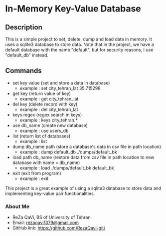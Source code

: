 # In-Memory Key-Value Database

## Description
This is a simple project to set, delete, dump and load data in memory. It uses a sqlite3 database to store data. Note that in the project, we have a default database with the name "default", but for security reasons, I use "default_db" instead.

## Commands
- set key value (set and store a data in database)
    - example : set city_tehran_lat 35.715298
- get key (return value of key)
    - example : get city_tehran_lat
- del key (delete record with key)
    - example : del city_tehran_lat
- keys regex (regex search in keys)
    - example : keys city_tehran.*
- use db_name (create new database)
    - example : use users_db
- list (return list of databases)
    - example : list
- dump db_name path (store a database's data in csv file in path location)
    - example : dump default_db ./dumps/default_bk
- load path db_name (restore data from csv file in path location to new database with name = db_name)
    - example : load ./dumps/default_bk default_bk
- exit (exit from program)
    - example : exit

This project is a great example of using a sqlite3 database to store data and implementing key-value pair functionalities.

### About Me
- ReZa QaVi, BS of University of Tehran
- Email: rezaqavi1379@gmail.com
- GitHub link: https://github.com/RezaQavi-git/


